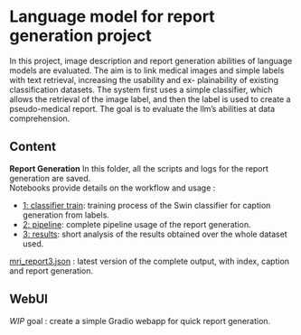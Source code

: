 # Language model for report generation project

In this project, image description and report generation abilities of language models are evaluated. The
aim is to link medical images and simple labels with text retrieval, increasing the usability and ex-
plainability of existing classification datasets. The system first uses a simple classifier, which allows the
retrieval of the image label, and then the label is used to create a pseudo-medical report. The goal is to
evaluate the llm’s abilities at data comprehension. 

## Content
**Report Generation**
In this folder, all the scripts and logs for the report generation are saved.  
Notebooks provide details on the workflow and usage : 
 - [1: classifier train](./report_generation/1_classifier_train.ipynb): training process of the Swin classifier for caption generation from labels.
 - [2: pipeline](./report_generation/2_pipeline.ipynb): complete pipeline usage of the report generation.
 - [3: results](./report_generation/3_results.ipynb): short analysis of the results obtained over the whole dataset used.

[mri_report3.json](./report_generation/mri_reports3.json) : latest version of the complete output, with index, caption and report generation. 


## WebUI 

*WIP* goal : create a simple Gradio webapp for quick report generation. 

